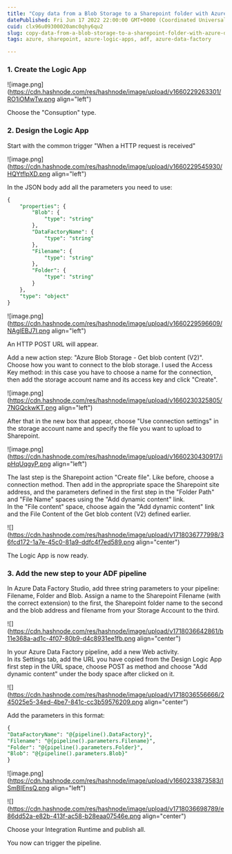 ```yaml
---
title: "Copy data from a Blob Storage to a Sharepoint folder with Azure Data Factory through Azure Logic App"
datePublished: Fri Jun 17 2022 22:00:00 GMT+0000 (Coordinated Universal Time)
cuid: clx96u09300020amc0qhy6qu2
slug: copy-data-from-a-blob-storage-to-a-sharepoint-folder-with-azure-data-factory-through-azure-logic-app
tags: azure, sharepoint, azure-logic-apps, adf, azure-data-factory

---
```


### 1\. Create the Logic App

![image.png](https://cdn.hashnode.com/res/hashnode/image/upload/v1660229263301/RO1iOMwTw.png align="left")

Choose the "Consuption" type.

### 2\. Design the Logic App

Start with the common trigger "When a HTTP request is received"

![image.png](https://cdn.hashnode.com/res/hashnode/image/upload/v1660229545930/HQYtflpXD.png align="left")

In the JSON body add all the parameters you need to use:

```sql
{
    "properties": {
        "Blob": {
            "type": "string"
        },
        "DataFactoryName": {
            "type": "string"
        },
        "Filename": {
            "type": "string"
        },
        "Folder": {
            "type": "string"
        }
    },
    "type": "object"
}
```

![image.png](https://cdn.hashnode.com/res/hashnode/image/upload/v1660229596609/NAglEBJ7I.png align="left")

An HTTP POST URL will appear.

Add a new action step: "Azure Blob Storage - Get blob content (V2)".  
Choose how you want to connect to the blob storage. I used the Access Key method: in this case you have to choose a name for the connection, then add the storage account name and its access key and click "Create".

![image.png](https://cdn.hashnode.com/res/hashnode/image/upload/v1660230325805/7NGQckwKT.png align="left")

After that in the new box that appear, choose "Use connection settings" in the storage account name and specify the file you want to upload to Sharepoint.

![image.png](https://cdn.hashnode.com/res/hashnode/image/upload/v1660230430917/ipHqUqgyP.png align="left")

The last step is the Sharepoint action "Create file". Like before, choose a connection method. Then add in the appropriate space the Sharepoint site address, and the parameters defined in the first step in the "Folder Path" and "File Name" spaces using the "Add dynamic content" link.  
In the "File content" space, choose again the "Add dynamic content" link and the File Content of the Get blob content (V2) defined earlier.

![](https://cdn.hashnode.com/res/hashnode/image/upload/v1718036777998/36fcd172-1a7e-45c0-81a9-ddfc4f7ed589.png align="center")

The Logic App is now ready.

### 3\. Add the new step to your ADF pipeline

In Azure Data Factory Studio, add three string parameters to your pipeline: Filename, Folder and Blob. Assign a name to the Sharepoint Filename (with the correct extension) to the first, the Sharepoint folder name to the second and the blob address and filename from your Storage Account to the third.

![](https://cdn.hashnode.com/res/hashnode/image/upload/v1718036642861/b11e368a-ad1c-4f07-80b9-d4c8931ee1fb.png align="center")

In your Azure Data Factory pipeline, add a new Web activity.  
In its Settings tab, add the URL you have copied from the Design Logic App first step in the URL space, choose POST as method and choose "Add dynamic content" under the body space after clicked on it.

![](https://cdn.hashnode.com/res/hashnode/image/upload/v1718036556666/245025e5-34ed-4be7-841c-cc3b59576209.png align="center")

Add the parameters in this format:

```sql
{
"DataFactoryName": "@{pipeline().DataFactory}",
"Filename": "@{pipeline().parameters.Filename}",
"Folder": "@{pipeline().parameters.Folder}",
"Blob": "@{pipeline().parameters.Blob}"
}
```

![image.png](https://cdn.hashnode.com/res/hashnode/image/upload/v1660233873583/ISmBIEnsQ.png align="left")

![](https://cdn.hashnode.com/res/hashnode/image/upload/v1718036698789/e86dd52a-e82b-413f-ac58-b28eaa07546e.png align="center")

Choose your Integration Runtime and publish all.

You now can trigger the pipeline.